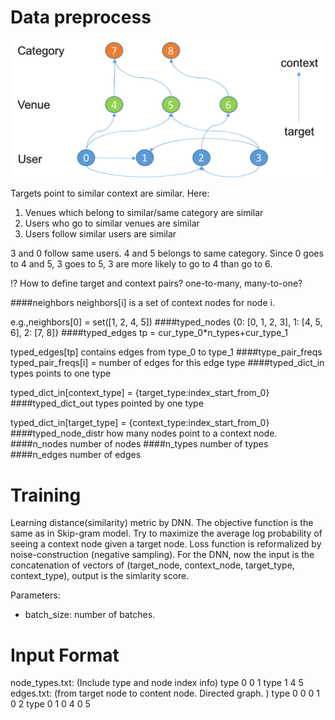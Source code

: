 # Data preprocess
![Design Document](pictures/syn_venue.png)

Targets point to similar context are similar.
Here:

1. Venues which belong to similar/same category are similar
2. Users who go to similar venues are similar
3. Users follow similar users are similar

3 and 0 follow same users. 4 and 5 belongs to same category. Since 0 goes to 4 and 5, 3 goes to 5, 3 are more likely to go to 4 than go to 6.

!? How to define target and context pairs? one-to-many, many-to-one?

####neighbors
neighbors[i] is a set of context nodes for node i.

e.g.,neighbors[0] = set([1, 2, 4, 5])
####typed_nodes
{0: [0, 1, 2, 3], 1: [4, 5, 6], 2: [7, 8]}
####typed_edges
tp = cur_type_0*n_types+cur_type_1

typed_edges[tp] contains edges from type_0 to type_1
####type_pair_freqs
typed_pair_freqs[i] = number of edges for this edge type
####typed_dict_in
types points to one type

typed_dict_in[context_type] = {target_type:index_start_from_0}
####typed_dict_out
types pointed by one type

typed_dict_in[target_type] = {context_type:index_start_from_0}
####typed_node_distr
how many nodes point to a context node.
####n_nodes
number of nodes
####n_types
number of types
####n_edges
number of edges

# Training
Learning distance(similarity) metric by DNN.
The objective function is the same as in Skip-gram model. Try to maximize the average log probability of seeing a context node given a target node. Loss function is reformalized by noise-construction (negative sampling). 
For the DNN, now the input is the concatenation of vectors of (target_node, context_node, target_type, context_type), output is the simlarity score.

Parameters:

* batch_size: number of batches.


# Input Format
node_types.txt: (Include type and node index info)
type 0
0
1
type 1 
4
5
edges.txt: (from target node to content node. Directed graph. )
type 0 0
0 1
0 2
type 0 1
0 4
0 5